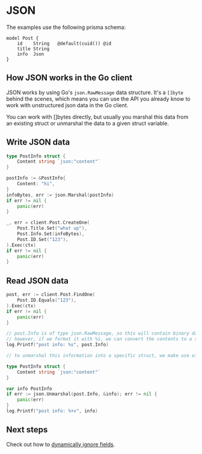 # JSON

The examples use the following prisma schema:

```prisma
model Post {
    id    String   @default(cuid()) @id
    title String
    info  Json
}
```

## How JSON works in the Go client

JSON works by using Go's `json.RawMessage` data structure. It's a `[]byte` behind the scenes, which means you can use the API you already know to work with unstructured json data in the Go client.

You can work with []bytes directly, but usually you marshal this data from an existing struct or unmarshal the data to a given struct variable.

## Write JSON data

```go
type PostInfo struct {
    Content string `json:"content"`
}

postInfo := &PostInfo{
    Content: "hi",
}
infoBytes, err := json.Marshal(postInfo)
if err != nil {
    panic(err)
}

_, err = client.Post.CreateOne(
    Post.Title.Set("what up"),
    Post.Info.Set(infoBytes),
    Post.ID.Set("123"),
).Exec(ctx)
if err != nil {
    panic(err)
}
```

## Read JSON data

```go
post, err := client.Post.FindOne(
    Post.ID.Equals("123"),
).Exec(ctx)
if err != nil {
    panic(err)
}

// post.Info is of type json.RawMessage, so this will contain binary data such as [123 34 97 116 116 ...]
// however, if we format it with %s, we can convert the contents to a string to see what's inside:
log.Printf("post info: %s", post.Info)

// to unmarshal this information into a specific struct, we make use of Go's usual handling of json data:

type PostInfo struct {
    Content string `json:"content"`
}

var info PostInfo
if err := json.Unmarshal(post.Info, &info); err != nil {
    panic(err)
}
log.Printf("post info: %+v", info)
```

## Next steps

Check out how to [dynamically ignore fields](13-if-present-methods.md).
